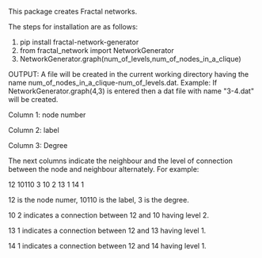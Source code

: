 This package creates Fractal networks.

The steps for installation are as follows:

1) pip install fractal-network-generator
2) from fractal_network import NetworkGenerator
3) NetworkGenerator.graph(num_of_levels,num_of_nodes_in_a_clique)

OUTPUT:
A file will be created in the current working directory having the name num_of_nodes_in_a_clique-num_of_levels.dat.
Example: If NetworkGenerator.graph(4,3) is entered then a dat file with name "3-4.dat" will be created.

Column 1: node number

Column 2: label

Column 3: Degree 

The next columns indicate the neighbour and the level of connection between the node and neighbour alternately.
For example:

12 10110 3 10 2 13 1 14 1

12 is the node numer, 10110 is the label, 3 is the degree.

10 2 indicates a connection between 12 and 10 having level 2.

13 1 indicates a connection between 12 and 13 having level 1.

14 1 indicates a connection between 12 and 14 having level 1.

 
